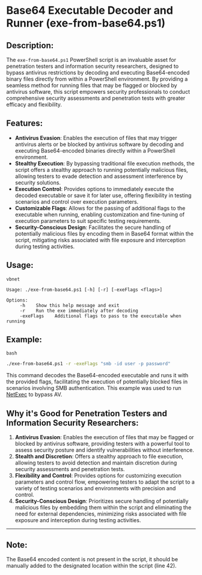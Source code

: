 # Base64 Executable Decoder and Runner (exe-from-base64.ps1)

## Description:

The `exe-from-base64.ps1` PowerShell script is an invaluable asset for penetration testers and information security researchers, designed to bypass antivirus restrictions by decoding and executing Base64-encoded binary files directly from within a PowerShell environment. By providing a seamless method for running files that may be flagged or blocked by antivirus software, this script empowers security professionals to conduct comprehensive security assessments and penetration tests with greater efficacy and flexibility.

## Features:

- **Antivirus Evasion**: Enables the execution of files that may trigger antivirus alerts or be blocked by antivirus software by decoding and executing Base64-encoded binaries directly within a PowerShell environment.
- **Stealthy Execution**: By bypassing traditional file execution methods, the script offers a stealthy approach to running potentially malicious files, allowing testers to evade detection and assessment interference by security solutions.
- **Execution Control**: Provides options to immediately execute the decoded executable or save it for later use, offering flexibility in testing scenarios and control over execution parameters.
- **Customizable Flags**: Allows for the passing of additional flags to the executable when running, enabling customization and fine-tuning of execution parameters to suit specific testing requirements.
- **Security-Conscious Design**: Facilitates the secure handling of potentially malicious files by encoding them in Base64 format within the script, mitigating risks associated with file exposure and interception during testing activities.

## Usage:

```
vbnet

```

```vbnet
Usage: ./exe-from-base64.ps1 [-h] [-r] [-exeFlags <flags>]

Options:
     -h    Show this help message and exit
     -r    Run the exe immediately after decoding
     -exeFlags    Additional flags to pass to the executable when running

```

## Example:

```
bash

```

```bash
./exe-from-base64.ps1 -r -exeFlags "smb -id user -p password"

```

This command decodes the Base64-encoded executable and runs it with the provided flags, facilitating the execution of potentially blocked files in scenarios involving SMB authentication. This example was used to run [NetExec](https://github.com/Pennyw0rth/NetExec) to bypass AV.

## Why it's Good for Penetration Testers and Information Security Researchers:

1. **Antivirus Evasion**: Enables the execution of files that may be flagged or blocked by antivirus software, providing testers with a powerful tool to assess security posture and identify vulnerabilities without interference.
2. **Stealth and Discretion**: Offers a stealthy approach to file execution, allowing testers to avoid detection and maintain discretion during security assessments and penetration tests.
3. **Flexibility and Control**: Provides options for customizing execution parameters and control flow, empowering testers to adapt the script to a variety of testing scenarios and environments with precision and control.
4. **Security-Conscious Design**: Prioritizes secure handling of potentially malicious files by embedding them within the script and eliminating the need for external dependencies, minimizing risks associated with file exposure and interception during testing activities.

---

## Note:

The Base64 encoded content is not present in the script, it should be manually added to the designated location within the script (line 42).
